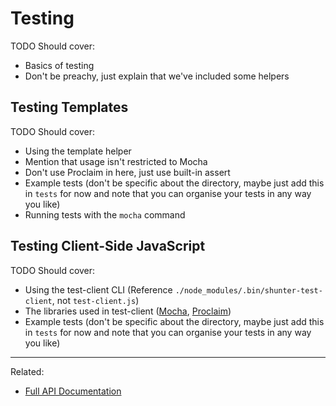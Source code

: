 
Testing
=======

TODO Should cover:
- Basics of testing
- Don't be preachy, just explain that we've included some helpers


Testing Templates
-----------------

TODO Should cover:
- Using the template helper
- Mention that usage isn't restricted to Mocha
- Don't use Proclaim in here, just use built-in assert
- Example tests (don't be specific about the directory, maybe just add this in `tests` for now and note that you can organise your tests in any way you like)
- Running tests with the `mocha` command


Testing Client-Side JavaScript
------------------------------

TODO Should cover:
- Using the test-client CLI (Reference `./node_modules/.bin/shunter-test-client`, not `test-client.js`)
- The libraries used in test-client ([Mocha](https://mochajs.org/), [Proclaim](https://github.com/rowanmanning/proclaim))
- Example tests (don't be specific about the directory, maybe just add this in `tests` for now and note that you can organise your tests in any way you like)


---

Related:

- [Full API Documentation](../usage.md)
